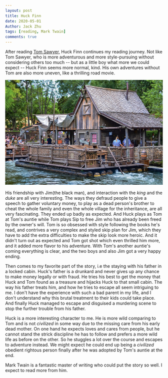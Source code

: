 ```yaml
---
layout: post
title: Huck Finn
date: 2020-05-01
Author: Jack Zhu
tags: [reading, Mark Twain]
comments: true
---
```


After reading [Tom Sawyer](2020-04-22-tom-sawyer.md), Huck Finn continues my reading journey. Not like Tom Sawyer, who is more adventurous and more style-pursuing without considering others too much -- but as a little boy what more we could expect -- Huck Finn seems more normal, kind. His own adventures without Tom are also more uneven, like a thrilling road movie.

![huck finn](../images/huck-finn.png)

His friendship with Jim(the black man), and interaction with the *king* and the *duke* are all very interesting. The ways they defraud people to give a speech to gather voluntary money, to play as a dead person's brother to cheat the whole family and even the whole village for the inheritance, are all very fascinating. They ended up badly as expected. And Huck plays as Tom at Tom's auntie while Tom plays Sip to free Jim who has already been freed by the owner's will. Tom is so obsessed with style following the books he's read, and contrives a very complex and styled skip plan for Jim, which they have to add the extra difficulties to make the skip look more heroic. And it didn't turn out as expected and Tom got shot which even thrilled him more, and it added more flavor to his adventure. With Tom's another auntie's coming everything is clear, and the two boys and also Jim got a very happy ending.

Then comes to my favorite part of the story, i.e the staying with his father in a locked cabin. Huck's father is a drunkard and never gives up any chance to make money legally or with fraud. He tries his best to get the money that Huck and Tom found as a treasure and hijacks Huck to that small cabin. The way his father treats him, and how he tries to escape all seem intriguing to me. I don't have the experience with such a bad parent in my life, and I don't understand why this brutal treatment to their kids could take place. And finally Huck managed to escape and disguised a murdering scene to stop the further trouble from his father.

Huck is a more interesting character to me. He is more wild comparing to Tom and is not *civilized* in some way due to the missing care from his early dead mother. On one hand he expects loves and cares from people, but he cannot stand the strick discipline he has to follow and prefers a more wild life as before on the other. So he stuggles a lot over the course and escapes to adventure instead. We might expect he could end up being a *civilized* obedient rightous person finally after he was adopted by Tom's auntie at the end.

Mark Twain is a fantastic master of writing who could put the story so well. I expect to read more from him.